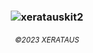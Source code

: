    <h3 align="middle">

![xeratauskit2](https://user-images.githubusercontent.com/121004819/223861082-1cfc442b-437d-4ed3-b369-77bd6b0f649b.gif)

 
   
  <h6 align="middle">


<sub>©2023 XERATAUS</sub>

